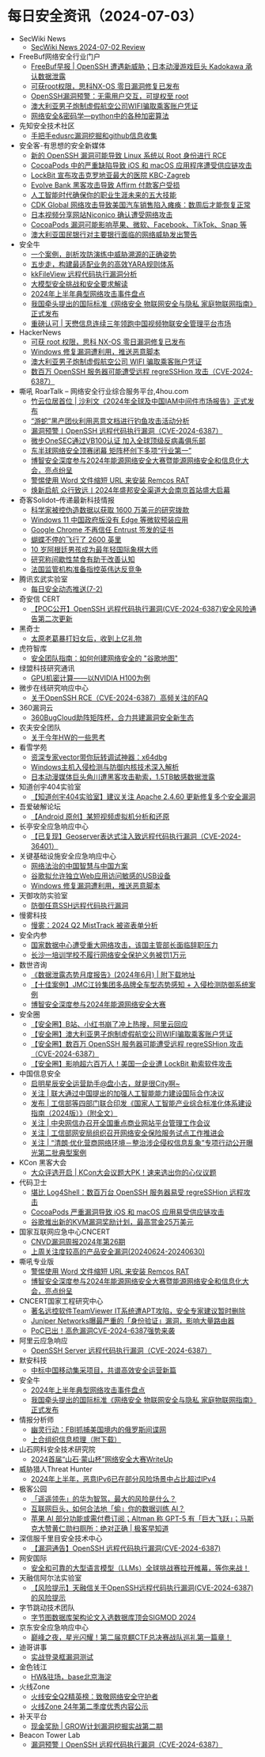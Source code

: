 # 每日安全资讯（2024-07-03）

- SecWiki News
  - [SecWiki News 2024-07-02 Review](http://www.sec-wiki.com/?2024-07-02)
- FreeBuf网络安全行业门户
  - [FreeBuf早报 | OpenSSH 遭遇新威胁；日本动漫游戏巨头 Kadokawa 承认数据泄露](https://www.freebuf.com/news/404997.html)
  - [可获root权限，思科NX-OS 零日漏洞修复已发布](https://www.freebuf.com/news/404980.html)
  - [OpenSSH漏洞预警：无需用户交互，可提权至 root](https://www.freebuf.com/news/404977.html)
  - [澳大利亚男子炮制虚假航空公司WIFI骗取乘客账户凭证](https://www.freebuf.com/news/404964.html)
  - [网络安全&密码学—python中的各种加密算法](https://www.freebuf.com/articles/web/404947.html)
- 先知安全技术社区
  - [手把手edusrc漏洞挖掘和github信息收集](https://xz.aliyun.com/t/14970)
- 安全客-有思想的安全新媒体
  - [新的 OpenSSH 漏洞可能导致 Linux 系统以 Root 身份进行 RCE](https://www.anquanke.com/post/id/297640)
  - [CocoaPods 中的严重缺陷导致 iOS 和 macOS 应用程序遭受供应链攻击](https://www.anquanke.com/post/id/297638)
  - [LockBit 宣布攻击克罗地亚最大的医院 KBC-Zagreb](https://www.anquanke.com/post/id/297636)
  - [Evolve Bank 黑客攻击导致 Affirm 付款客户受损](https://www.anquanke.com/post/id/297632)
  - [人工智能时代确保你的职业生涯未来的五大技能](https://www.anquanke.com/post/id/297629)
  - [CDK Global 网络攻击导致美国汽车销售陷入瘫痪：数周后才能恢复正常](https://www.anquanke.com/post/id/297626)
  - [日本视频分享网站Niconico 确认遭受网络攻击](https://www.anquanke.com/post/id/297623)
  - [CocoaPods 漏洞可能影响苹果、微软、Facebook、TikTok、Snap 等](https://www.anquanke.com/post/id/297621)
  - [澳大利亚国民银行对主要银行面临的网络威胁发出警告](https://www.anquanke.com/post/id/297618)
- 安全牛
  - [一个案例，剖析攻防演练中威胁溯源的正确姿势](https://www.aqniu.com/vendor/105420.html)
  - [五步走，构建最适配业务的高效YARA规则体系](https://www.aqniu.com/vendor/105419.html)
  - [kkFileView 远程代码执行漏洞分析](https://www.aqniu.com/vendor/105418.html)
  - [大模型安全挑战和安全要求解读](https://www.aqniu.com/vendor/105416.html)
  - [2024年上半年典型网络攻击事件盘点](https://www.aqniu.com/vendor/105412.html)
  - [我国牵头提出的国际标准《网络安全 物联网安全与隐私 家庭物联网指南》正式发布](https://www.aqniu.com/vendor/105411.html)
  - [重磅认可 | 天懋信息连续三年领跑中国视频物联安全管理平台市场](https://www.aqniu.com/vendor/105408.html)
- HackerNews
  - [可获 root 权限，思科 NX-OS 零日漏洞修复已发布](https://hackernews.cc/archives/53540)
  - [Windows 修复漏洞遭利用，推送恶意脚本](https://hackernews.cc/archives/53528)
  - [澳大利亚男子炮制虚假航空公司 WIFI 骗取乘客账户凭证](https://hackernews.cc/archives/53523)
  - [数百万 OpenSSH 服务器可能遭受远程 regreSSHion 攻击（CVE-2024-6387）](https://hackernews.cc/archives/53516)
- 嘶吼 RoarTalk – 网络安全行业综合服务平台,4hou.com
  - [竹云位居首位 | 沙利文《2024年全球及中国IAM中间件市场报告》正式发布](https://www.4hou.com/posts/nlQE)
  - [“游蛇”黑产团伙利用恶意文档进行钓鱼攻击活动分析](https://www.4hou.com/posts/6Mol)
  - [漏洞预警丨OpenSSH 远程代码执行漏洞（CVE-2024-6387）](https://www.4hou.com/posts/gyY3)
  - [微步OneSEC通过VB100认证 加入全球顶级反病毒俱乐部](https://www.4hou.com/posts/0MqK)
  - [东半球网络安全顶赛闭幕 矩阵杯创下多项“行业第一”](https://www.4hou.com/posts/9j6Z)
  - [博智安全深度参与2024年能源网络安全大赛暨能源网络安全和信息化大会，亮点纷呈](https://www.4hou.com/posts/42mn)
  - [警惕使用 Word 文件缩短 URL 来安装 Remcos RAT](https://www.4hou.com/posts/EyO0)
  - [焕新启航 众行致远丨2024年盛邦安全渠道大会南京首站盛大启幕](https://www.4hou.com/posts/7M8r)
- 奇客Solidot–传递最新科技情报
  - [科学家被控伪造数据以获取 1600 万美元的研究拨款](https://www.solidot.org/story?sid=78584)
  - [Windows 11 中国政府版没有 Edge 等微软预装应用](https://www.solidot.org/story?sid=78583)
  - [Google Chrome 不再信任 Entrust 签发的证书](https://www.solidot.org/story?sid=78582)
  - [蝴蝶不停的飞行了 2600 英里](https://www.solidot.org/story?sid=78581)
  - [10 岁阿根廷男孩成为最年轻国际象棋大师](https://www.solidot.org/story?sid=78580)
  - [研究称间歇性禁食有助于改善认知](https://www.solidot.org/story?sid=78579)
  - [法国监管机构准备指控英伟达反竞争](https://www.solidot.org/story?sid=78578)
- 腾讯玄武实验室
  - [每日安全动态推送(7-2)](https://mp.weixin.qq.com/s?__biz=MzA5NDYyNDI0MA==&mid=2651959719&idx=1&sn=bf33ea6a3116d3d5589fb310750191f0&chksm=8baed138bcd9582e853d51aeff255594e72bfda2ea0a08d0f5e11f5e31de6705a63959b93f8d&scene=58&subscene=0#rd)
- 奇安信 CERT
  - [【POC公开】OpenSSH 远程代码执行漏洞(CVE-2024-6387)安全风险通告第二次更新](https://mp.weixin.qq.com/s?__biz=MzU5NDgxODU1MQ==&mid=2247501533&idx=1&sn=41f10403f24687361e445dd7db724d59&chksm=fe79e245c90e6b5330516a512b8d6693c2cad0c3f307306d69bf52efc2b7ccf1774f24bc1102&scene=58&subscene=0#rd)
- 黑奇士
  - [太原老葛暴打妇女后，收到上亿礼物](https://mp.weixin.qq.com/s?__biz=MzI5ODYwNTE4Nw==&mid=2247488260&idx=1&sn=80d744931d2a14233bb4c6b0498fb14c&chksm=eca21ce8dbd595fec685e635d5c0fb7027ad49bbfabd74ff8b6862523fc2bfd36f93b91ea1d0&scene=58&subscene=0#rd)
- 虎符智库
  - [安全团队指南：如何创建网络安全的 "谷歌地图"](https://mp.weixin.qq.com/s?__biz=MzIwNjYwMTMyNQ==&mid=2247490239&idx=1&sn=ecd8dd3d792f3244a4a24c6d62f08122&chksm=971e77bda069feab3145fdbb30fcd66987e1fb7e5fba74146cde7e1f02f86dbccbd6379c9063&scene=58&subscene=0#rd)
- 绿盟科技研究通讯
  - [GPU机密计算——以NVIDIA H100为例](https://mp.weixin.qq.com/s?__biz=MzIyODYzNTU2OA==&mid=2247497490&idx=1&sn=08e3711bf076d67599497ec33b2d6aa7&chksm=e84c51cddf3bd8dba463e17415522ffe2dae22f30e82a4de5664fb41bc80cb495dba9d6e8e54&scene=58&subscene=0#rd)
- 微步在线研究响应中心
  - [关于OpenSSH RCE（CVE-2024-6387）高频关注的FAQ](https://mp.weixin.qq.com/s?__biz=Mzg5MTc3ODY4Mw==&mid=2247506182&idx=1&sn=e32c43c9bbdfb49cae905689f467cc73&chksm=cfcaba12f8bd33045dc3ac65b6563b4c624c0065e445853be316ea1971c138819987b75b669d&scene=58&subscene=0#rd)
- 360漏洞云
  - [360BugCloud助阵矩阵杯，合力共建漏洞安全新生态](https://mp.weixin.qq.com/s?__biz=Mzg5MTc5Mzk2OA==&mid=2247500244&idx=1&sn=26804b21e972905c02ca73a1ac8293d3&chksm=cfc5668bf8b2ef9db3b2a43b2973545d53619c4ac03295fa9dc76bdef433f3598b6c2ebedf8e&scene=58&subscene=0#rd)
- 农夫安全团队
  - [关于今年HW的⼀些思考](https://mp.weixin.qq.com/s?__biz=MzI0MzQ4NTI1OA==&mid=2247484836&idx=1&sn=42f211d0d04a1dd18d934d17e1f43450&chksm=e96d1a81de1a9397e18ea5ac0b3157daa848359d7e6c417bd7284590b7438a0a32b7ccb883dd&scene=58&subscene=0#rd)
- 看雪学苑
  - [资深专家vector带你玩转调试神器：x64dbg](https://mp.weixin.qq.com/s?__biz=MjM5NTc2MDYxMw==&mid=2458561802&idx=1&sn=26e2967f8e2f36987b08e5ea51d118a9&chksm=b18d9d8086fa149660ad8eb751d2d1cdd14e35868b60952a9f0522db79d6d2220f9d87ff049e&scene=58&subscene=0#rd)
  - [Windows主机入侵检测与防御内核技术深入解析](https://mp.weixin.qq.com/s?__biz=MjM5NTc2MDYxMw==&mid=2458561802&idx=2&sn=db9630a32c5c1aeaa311a1c9c0362cc3&chksm=b18d9d8086fa14962ffbbcdfb63373c259ec5f085f905e5c63e757474e558a32451c730e5c0c&scene=58&subscene=0#rd)
  - [日本动漫媒体巨头角川遭黑客攻击勒索，1.5TB敏感数据泄露](https://mp.weixin.qq.com/s?__biz=MjM5NTc2MDYxMw==&mid=2458561802&idx=3&sn=fccd32da1daecc4bde2ba058f0b1ca8a&chksm=b18d9d8086fa149651e644a2b798dac46278021b5973e183e13681509c38433768d74e056d29&scene=58&subscene=0#rd)
- 知道创宇404实验室
  - [【知道创宇404实验室】建议关注 Apache 2.4.60 更新修复多个安全漏洞](https://mp.weixin.qq.com/s?__biz=MzAxNDY2MTQ2OQ==&mid=2650979086&idx=1&sn=d18d0320395ab76700da91330bb4c9da&chksm=8079f93cb70e702a8cb5710255140bfa65cc54600d4c38a662639e9898f2ad54463d1f70de40&scene=58&subscene=0#rd)
- 吾爱破解论坛
  - [【Android 原创】某短视频虚拟机分析和还原](https://mp.weixin.qq.com/s?__biz=MjM5Mjc3MDM2Mw==&mid=2651140757&idx=1&sn=bc87af356202c3dbe2122de83c028fd5&chksm=bd50a2c18a272bd7d0740d009513bfca6b50388937ce72fee2a3a28d1c5c8d6bc62f16ce9bd3&scene=58&subscene=0#rd)
- 长亭安全应急响应中心
  - [【已复现】Geoserver表达式注入致远程代码执行漏洞（CVE-2024-36401）](https://mp.weixin.qq.com/s?__biz=MzIwMDk1MjMyMg==&mid=2247492594&idx=1&sn=c56a9f265ee403ab4c30a4843bf186d6&chksm=96f7fc9fa180758991f3a23525efe7484d37c682b806ef8f6b9ff5b5e5b45e0eb2401f2eaafc&scene=58&subscene=0#rd)
- 关键基础设施安全应急响应中心
  - [网络法治的中国智慧与中国方案](https://mp.weixin.qq.com/s?__biz=MzkyMzAwMDEyNg==&mid=2247544704&idx=1&sn=c3a92f1dd740aaaa813790b2290e3d49&chksm=c1e9a3d1f69e2ac7056e151a5d425dc973464d320d957e4385fdab5ba564d17aa0f1bb875d87&scene=58&subscene=0#rd)
  - [谷歌拟允许独立Web应用访问敏感的USB设备](https://mp.weixin.qq.com/s?__biz=MzkyMzAwMDEyNg==&mid=2247544704&idx=2&sn=d740b5c9e393be021fb4a5c78c559732&chksm=c1e9a3d1f69e2ac7bcdff018828cda943bc4a4b3f1d3bca0e87805af099bc111e0099d4d63f7&scene=58&subscene=0#rd)
  - [Windows 修复漏洞遭利用，推送恶意脚本](https://mp.weixin.qq.com/s?__biz=MzkyMzAwMDEyNg==&mid=2247544704&idx=3&sn=a6156d6b4aefa04de16dcdaed046d91b&chksm=c1e9a3d1f69e2ac75a6c20168062423c9fb229c9130cc03d103ee9da4752ca51c54d63eb7f1d&scene=58&subscene=0#rd)
- 天御攻防实验室
  - [防御任意SSH远程代码执行漏洞](https://mp.weixin.qq.com/s?__biz=MzU0MzgyMzM2Nw==&mid=2247485842&idx=1&sn=6a462334aa94328aa7689f1ddf80be6a&chksm=fb04cafacc7343ec8a7d7b6f7a1e22e59e7773a2e66dcb46fb8d7e678f64be58e3ae3921bf3f&scene=58&subscene=0#rd)
- 慢雾科技
  - [慢雾：2024 Q2 MistTrack 被盗表单分析](https://mp.weixin.qq.com/s?__biz=MzU4ODQ3NTM2OA==&mid=2247499939&idx=1&sn=9a19ea41c058d225c6ccbb21736f8923&chksm=fddebe24caa93732fab9dc5b29801e718e4a72db379f53db6a5b0532d4f22e957f6221946f2f&scene=58&subscene=0#rd)
- 安全内参
  - [国家数据中心遭受重大网络攻击，该国主管部长面临辞职压力](https://mp.weixin.qq.com/s?__biz=MzI4NDY2MDMwMw==&mid=2247512075&idx=1&sn=c3d0608ca7b2e705f1b94911a92194ac&chksm=ebfaf72bdc8d7e3dd400755e60e76590f85bb9e07fd46749e1050b00e2f562f353ceca9a6183&scene=58&subscene=0#rd)
  - [长沙一培训学校不履行网络安全保护义务被罚1万元](https://mp.weixin.qq.com/s?__biz=MzI4NDY2MDMwMw==&mid=2247512075&idx=2&sn=a91f82bda4d6a45b61bd977b98f0e6e4&chksm=ebfaf72bdc8d7e3de6f312dd7ea76e2b1e8a9205afb3a6648b040475abdafc86473c5dbeae98&scene=58&subscene=0#rd)
- 数世咨询
  - [《数据泄露态势月度报告》(2024年6月) | 附下载地址](https://mp.weixin.qq.com/s?__biz=MzkxNzA3MTgyNg==&mid=2247513799&idx=1&sn=79957ba80abad28ed2410dda7b36e823&chksm=c144c47af6334d6cc56ac7eedd2aaf41b8c40ff8f9e071a5e14be3e0c679f11f74618d771b22&scene=58&subscene=0#rd)
  - [【十佳案例】JMC江铃集团多品牌全车型态势感知 + 入侵检测防御系统案例](https://mp.weixin.qq.com/s?__biz=MzkxNzA3MTgyNg==&mid=2247513799&idx=2&sn=341cb91595b77f5f62680874291ca50b&chksm=c144c47af6334d6c74852bad7f72df640624e981199d9a658e403123114343e59aef76ea13e5&scene=58&subscene=0#rd)
  - [博智安全深度参与2024年能源网络安全大赛](https://mp.weixin.qq.com/s?__biz=MzkxNzA3MTgyNg==&mid=2247513799&idx=3&sn=f9510dd264ef52cbb37e47c7a6b85769&chksm=c144c47af6334d6c3bf16f4814db5f038fbaf2909f36798178cc3efa6c0a5c757df295b816b9&scene=58&subscene=0#rd)
- 安全圈
  - [【安全圈】B站、小红书崩了冲上热搜，阿里云回应](https://mp.weixin.qq.com/s?__biz=MzIzMzE4NDU1OQ==&mid=2652062466&idx=1&sn=893b1ad979f3829744b10bf36d2445c6&chksm=f36e6f42c419e6545b1780b268ffcac2a45b75b982317ee6e8b17a79713a8a8ff0b07ebe14b2&scene=58&subscene=0#rd)
  - [【安全圈】澳大利亚男子炮制虚假航空公司WIFI骗取乘客账户凭证](https://mp.weixin.qq.com/s?__biz=MzIzMzE4NDU1OQ==&mid=2652062466&idx=2&sn=eb5901a40b0ce569b391c2509f29bf81&chksm=f36e6f42c419e654aa22a4d58ce39eecd6320fed3ba8ef2d74a967c4afdf8c8a44670ad98dd7&scene=58&subscene=0#rd)
  - [【安全圈】数百万 OpenSSH 服务器可能遭受远程 regreSSHion 攻击（CVE-2024-6387）](https://mp.weixin.qq.com/s?__biz=MzIzMzE4NDU1OQ==&mid=2652062466&idx=3&sn=4dfe5314c316497a5472075715addb64&chksm=f36e6f42c419e6545ff5723e21946f0585f854c86b309bc58c4b329798deb87d9c2d854f8a9c&scene=58&subscene=0#rd)
  - [【安全圈】影响超六百万人！美国一企业遭 LockBit 勒索软件攻击](https://mp.weixin.qq.com/s?__biz=MzIzMzE4NDU1OQ==&mid=2652062466&idx=4&sn=94a51092a4c2e8009cd101689599ee4b&chksm=f36e6f42c419e6545df8df3c891b3c47ad55859088479f2152d7c673a6979ebaee88961106e5&scene=58&subscene=0#rd)
- 中国信息安全
  - [启明星辰安全运营助手@盘小古，就是很City啊~](https://mp.weixin.qq.com/s?__biz=MzA5MzE5MDAzOA==&mid=2664217965&idx=1&sn=a82726be25d20647494c788e34bc59e7&chksm=8b59bf94bc2e36823cf0b33c2e889e8a30fa25bc988da52a34a8fc74afb39bb9575e6eb1f551&scene=58&subscene=0#rd)
  - [关注 | 联大通过中国提出的加强人工智能能力建设国际合作决议](https://mp.weixin.qq.com/s?__biz=MzA5MzE5MDAzOA==&mid=2664217965&idx=3&sn=4bfb444440435b4ad2d0205392fbfd2c&chksm=8b59bf94bc2e3682aad14ea634088a1f60caec68b03e62f047a937259dc427b8baba44b667da&scene=58&subscene=0#rd)
  - [发布 | 工信部等四部门联合印发《国家人工智能产业综合标准化体系建设指南（2024版）》（附全文）](https://mp.weixin.qq.com/s?__biz=MzA5MzE5MDAzOA==&mid=2664217965&idx=4&sn=f9efba1bfe025ae46d9f1ead36bf85f1&chksm=8b59bf94bc2e36824a6f5bbdfc9223964152f846df95bb82c79534852e498231be82e4f33c5e&scene=58&subscene=0#rd)
  - [关注 | 中央网信办召开全国重点商业网站平台管理工作会议](https://mp.weixin.qq.com/s?__biz=MzA5MzE5MDAzOA==&mid=2664217965&idx=5&sn=f8ba8854fec7ec42cb5bf8fcbebbd3fb&chksm=8b59bf94bc2e3682f368f357cc12d42852878dfe43b763f27b551d861f32267536989d6bb31a&scene=58&subscene=0#rd)
  - [关注 | 工信部网安局组织召开网络安全保险服务试点工作推进会](https://mp.weixin.qq.com/s?__biz=MzA5MzE5MDAzOA==&mid=2664217965&idx=6&sn=34bc37a5a9da8e1f4eace81396d01325&chksm=8b59bf94bc2e3682bf2b8dbee18887a9fdc4fcbf58c39c6b30078984b833a03157559cf027b8&scene=58&subscene=0#rd)
  - [关注 | “清朗·优化营商网络环境－整治涉企侵权信息乱象”专项行动公开曝光第二批典型案例](https://mp.weixin.qq.com/s?__biz=MzA5MzE5MDAzOA==&mid=2664217965&idx=7&sn=8bd31e85a0e8982654f3941053a21cf9&chksm=8b59bf94bc2e36820affed66c862ef398f55e5f6a52e6b4563bb057d55cd352204c72a061c14&scene=58&subscene=0#rd)
- KCon 黑客大会
  - [大众评选开启 | KCon大会议题大PK！速来选出你的心仪议题](https://mp.weixin.qq.com/s?__biz=MzIzOTAwNzc1OQ==&mid=2651137376&idx=1&sn=6e3f2c7081a7ac58323259d5d9ac4320&chksm=f2c12400c5b6ad16b0545d406a4ee24b86f8a404a954447892b8f2e54f7ca52ec33204499e48&scene=58&subscene=0#rd)
- 代码卫士
  - [堪比 Log4Shell：数百万台 OpenSSH 服务器易受 regreSSHion 远程攻击](https://mp.weixin.qq.com/s?__biz=MzI2NTg4OTc5Nw==&mid=2247519949&idx=1&sn=c2f44f54f4920efad56874aada444bc2&chksm=ea94bfa7dde336b1cbb8ba0a2984f58e65499be25dd7790f20f76ed57c06f723e6a39508289f&scene=58&subscene=0#rd)
  - [CocoaPods 严重漏洞导致 iOS 和 macOS 应用易受供应链攻击](https://mp.weixin.qq.com/s?__biz=MzI2NTg4OTc5Nw==&mid=2247519949&idx=2&sn=4951a0b220cf599191f950ae82909410&chksm=ea94bfa7dde336b19e411b9455b63b9d21ae84069ef0a118254f7f6b31c0ea710d0d2d333d1e&scene=58&subscene=0#rd)
  - [谷歌推出新的KVM漏洞奖励计划，最高赏金25万美元](https://mp.weixin.qq.com/s?__biz=MzI2NTg4OTc5Nw==&mid=2247519949&idx=3&sn=9ad23a7958936b34139856b555d79794&chksm=ea94bfa7dde336b18b8f1704248e65771ec3abfe05106214615b0be0a21e73c95fdf2eb0d85f&scene=58&subscene=0#rd)
- 国家互联网应急中心CNCERT
  - [CNVD漏洞周报2024年第26期](https://mp.weixin.qq.com/s?__biz=MzIwNDk0MDgxMw==&mid=2247499211&idx=1&sn=135556963d9a14a1b8a7eb3905db6c9a&chksm=973acea9a04d47bf6f3f4b191dd72b08c23626f10e17bcc0502276b67bb530619439d1de0a23&scene=58&subscene=0#rd)
  - [上周关注度较高的产品安全漏洞(20240624-20240630)](https://mp.weixin.qq.com/s?__biz=MzIwNDk0MDgxMw==&mid=2247499211&idx=2&sn=a875fb3c01a3352444c7fab81aab55d5&chksm=973acea9a04d47bff64226a21c2edb3965be9dd5f4e2aeef19a54da2ceb48a57d28826038423&scene=58&subscene=0#rd)
- 嘶吼专业版
  - [警惕使用 Word 文件缩短 URL 来安装 Remcos RAT](https://mp.weixin.qq.com/s?__biz=MzI0MDY1MDU4MQ==&mid=2247576024&idx=1&sn=59c27341f58b2c43cbecec4b4e475434&chksm=e91479e2de63f0f46a7e015d58f83fe799c9edb2cd96556c0620a8920409e73163960fb4058b&scene=58&subscene=0#rd)
  - [博智安全深度参与2024年能源网络安全大赛暨能源网络安全和信息化大会，亮点纷呈](https://mp.weixin.qq.com/s?__biz=MzI0MDY1MDU4MQ==&mid=2247576024&idx=2&sn=fc49996f224c1d2e53b858adab04929f&chksm=e91479e2de63f0f4c8d643695865017f4aa931b3c076c7ce5690b7d53f835412c11da8b2079f&scene=58&subscene=0#rd)
- CNCERT国家工程研究中心
  - [著名远控软件TeamViewer IT系统遭APT攻陷，安全专家建议暂时删除](https://mp.weixin.qq.com/s?__biz=MzUzNDYxOTA1NA==&mid=2247545642&idx=1&sn=d38ec6aa620dffeea2c8dd6de275bb25&chksm=fa9385ebcde40cfd3f9a61a6e786c4591cdb976107237d97cc7bc48bde664ae7dc8f83a0dd4c&scene=58&subscene=0#rd)
  - [Juniper Networks曝最严重的「身份验证」漏洞，影响大量路由器](https://mp.weixin.qq.com/s?__biz=MzUzNDYxOTA1NA==&mid=2247545642&idx=2&sn=62b6c38796efc55051d7e1d1f5414fbf&chksm=fa9385ebcde40cfd2d589384b08f6e0f122d56287ca00ab4364b0725848cddb500cfda36d690&scene=58&subscene=0#rd)
  - [PoC已出！高危漏洞CVE-2024-6387强势来袭](https://mp.weixin.qq.com/s?__biz=MzUzNDYxOTA1NA==&mid=2247545642&idx=3&sn=03bae878bdc7eb64e62f2a406ece64d0&chksm=fa9385ebcde40cfd1d206f91fe2d6619b52fab3d85a3bd68b19a24295bb86a216fe7ed3cb25b&scene=58&subscene=0#rd)
- 阿里云应急响应
  - [OpenSSH Server 远程代码执行漏洞（CVE-2024-6387）](https://mp.weixin.qq.com/s?__biz=MzI5MzY2MzM0Mw==&mid=2247486344&idx=1&sn=2493307778c8d3fa9b0b7d61a3656021&chksm=ec6fec88db18659e9a3c304f15ccc18809df5cb87cb7d99204c95058a64c7a8693928aecb990&scene=58&subscene=0#rd)
- 默安科技
  - [中标中国移动集采项目，共谱高效安全运营新篇](https://mp.weixin.qq.com/s?__biz=MzIzODQxMjM2NQ==&mid=2247498801&idx=1&sn=45921f8d13183b3ae1cd0b6e8a98f1f5&chksm=e93b0b13de4c8205d5b8157ab0ffad4a76741187506621e48da6ed54d828e6cd4170b189e5f8&scene=58&subscene=0#rd)
- 安全牛
  - [2024年上半年典型网络攻击事件盘点](https://mp.weixin.qq.com/s?__biz=MjM5Njc3NjM4MA==&mid=2651130879&idx=1&sn=038adab858b0e43fc814f17ddc70bf5a&chksm=bd15bb2c8a62323ab2cb207c1aa4be0ac16c02aae33c60b0f1400e913c71ae034c280abfd7cf&scene=58&subscene=0#rd)
  - [我国牵头提出的国际标准《网络安全 物联网安全与隐私 家庭物联网指南》正式发布](https://mp.weixin.qq.com/s?__biz=MjM5Njc3NjM4MA==&mid=2651130879&idx=2&sn=7d011c88a1afd83f03e2f7fc4b0a0ca3&chksm=bd15bb2c8a62323af3d5756ed15fe479ead468bd0c98afb0658a4d9baf10a1f7a6079962c44c&scene=58&subscene=0#rd)
- 情报分析师
  - [幽灵行动：FBI抓捕美国境内的俄罗斯间谍网](https://mp.weixin.qq.com/s?__biz=MzA3Mjc1MTkwOA==&mid=2650551791&idx=1&sn=4e1f4c40fb5893fab912618497ba760a&chksm=87111ba4b06692b296aa8f77ae3bbb181b1bf5d294226fc24bdcfe1f9856ba7cb80f4532740b&scene=58&subscene=0#rd)
  - [上合组织信息梳理（附下载）](https://mp.weixin.qq.com/s?__biz=MzA3Mjc1MTkwOA==&mid=2650551791&idx=2&sn=c670f465f2023562a4071602851047f5&chksm=87111ba4b06692b2742e04789dfd7bc823d15fb26bf0d1d9e6d55526651200ce06f3d068c6ff&scene=58&subscene=0#rd)
- 山石网科安全技术研究院
  - [2024首届“山石·蒙山杯”网络安全大赛WriteUp](https://mp.weixin.qq.com/s?__biz=MzUzMDUxNTE1Mw==&mid=2247506813&idx=1&sn=72c979455b2786a77287793a720c4399&chksm=fa520ec3cd2587d5526ad6173aedf63399f55ec9b6c2abdd5df42630bc778adb80af68f37877&scene=58&subscene=0#rd)
- 威胁猎人Threat Hunter
  - [2024年上半年，恶意IPv6已在部分风险场景中占比超过IPv4](https://mp.weixin.qq.com/s?__biz=MzI3NDY3NDUxNg==&mid=2247497366&idx=1&sn=96fba95b4d98dc214ebb1f4b503572c4&chksm=eb12d0addc6559bb83f3ffd8edb9ed3699eedd3e69b5b828f684e276028c971586f651e18740&scene=58&subscene=0#rd)
- 极客公园
  - [「遥遥领先」的华为智驾，最大的风险是什么？](https://mp.weixin.qq.com/s?__biz=MTMwNDMwODQ0MQ==&mid=2653046194&idx=1&sn=c9c66cab5674fa63b44027b8fde64a19&chksm=7e5738044920b1126e3f31667f51ef0611ff2bee966e84b386ce319dc67f9c9b155f247fb8fc&scene=58&subscene=0#rd)
  - [互联网巨头，如何合法地「偷」你的数据训练 AI？](https://mp.weixin.qq.com/s?__biz=MTMwNDMwODQ0MQ==&mid=2653046171&idx=1&sn=29110cf527ed6e5f03f00227acd6770f&chksm=7e57382d4920b13bd2dd3fd9019a02822daf7d300491fb7233cfafb742734c18cebfa46c3212&scene=58&subscene=0#rd)
  - [苹果 AI 部分功能或需付费订阅；Altman 称 GPT-5 有「巨大飞跃」；马斯克大赞黄仁勋扫厕所：绝对正确 | 极客早知道](https://mp.weixin.qq.com/s?__biz=MTMwNDMwODQ0MQ==&mid=2653046139&idx=1&sn=c399cb5d22c0c7685a472e6b4ae7421c&chksm=7e5738cd4920b1db69d1abdad35f188451f70174c24e390560a6349aa379297c509aedfb9515&scene=58&subscene=0#rd)
- 深信服千里目安全技术中心
  - [【漏洞通告】OpenSSH 远程代码执行漏洞(CVE-2024-6387)](https://mp.weixin.qq.com/s?__biz=Mzg2NjgzNjA5NQ==&mid=2247523409&idx=1&sn=985894b777bee43f3f5ed6860b5d2614&chksm=ce461741f9319e5795d997d3c1d3a5e1850f890ca25d7b71527ac978d9b2529bfb1ad6ff6c43&scene=58&subscene=0#rd)
- 网安国际
  - [安全和可靠的大型语言模型（LLMs）全球挑战赛拉开帷幕，等你来战！](https://mp.weixin.qq.com/s?__biz=MzA4ODYzMjU0NQ==&mid=2652314869&idx=1&sn=55c3c81f3f9262d2c4d8b75358f3bc72&chksm=8bc4817bbcb3086d86006f87b1201455898102ba1a74dcd065065cee8148a6756253960faeee&scene=58&subscene=0#rd)
- 天融信阿尔法实验室
  - [【风险提示】天融信关于OpenSSH远程代码执行漏洞(CVE-2024-6387)的风险提示](https://mp.weixin.qq.com/s?__biz=Mzg3MDAzMDQxNw==&mid=2247496648&idx=1&sn=34cf6111dc8ff2fca5fb1e2c2b2acd74&chksm=ce96bef6f9e137e07c35a98ee741d562d347d1f6014d6017a40a619440194df4d5b0bc662978&scene=58&subscene=0#rd)
- 字节跳动技术团队
  - [字节图数据库架构论文入选数据库顶会SIGMOD 2024](https://mp.weixin.qq.com/s?__biz=MzI1MzYzMjE0MQ==&mid=2247508010&idx=1&sn=725cde183484561000bbbe255fa1203a&chksm=e9d36bc8dea4e2dea6166dd8bc0fb2e488bb84d19f097c46af3c3c4ab52d3dd496431e256707&scene=58&subscene=0#rd)
- 京东安全应急响应中心
  - [巅峰之夜，星光闪耀！第二届京麒CTF总决赛战队巡礼第一篇章！](https://mp.weixin.qq.com/s?__biz=MjM5OTk2MTMxOQ==&mid=2727837170&idx=1&sn=b537bdbdbbde31ec335045b402f1d56a&chksm=8050aa7ab727236cdfb1c5f984de51ccd7edd9f0cc6773fe6596c68046e47e50d120801b9ac1&scene=58&subscene=0#rd)
- 迪哥讲事
  - [实战登录框漏洞测试](https://mp.weixin.qq.com/s?__biz=MzIzMTIzNTM0MA==&mid=2247495095&idx=1&sn=3b2fcf7fb8dc6ec2b4c7b55eb61a2d44&chksm=e8a5e7d4dfd26ec2b1cc04aeff1dd3785edebca1d00ab8721c60d0f7a9528032a0cebb028525&scene=58&subscene=0#rd)
- 金色钱江
  - [HW&驻场，base北京海淀](https://mp.weixin.qq.com/s?__biz=Mzg5NTY3NTMxMQ==&mid=2247484459&idx=1&sn=2313dcd9ecde8686058fb66bcc9ea98c&chksm=c00dfaebf77a73fd4dc1df7760704fde29eb59f4296b6ccb45fd6b226fe527e7109b74a76a9b&scene=58&subscene=0#rd)
- 火线Zone
  - [火线安全Q2精英榜：致敬网络安全守护者](https://mp.weixin.qq.com/s?__biz=MzI2NDQ5NTQzOQ==&mid=2247499226&idx=1&sn=0db388c754d535e6fe945dc5f42b9b0a&chksm=eaa975fadddefcecc0378a929d9791680ca939b466817a40cf8ccafcf470a9ccfae4c87af456&scene=58&subscene=0#rd)
  - [火线Zone 24年第二季度优秀内容公示](https://mp.weixin.qq.com/s?__biz=MzI2NDQ5NTQzOQ==&mid=2247499226&idx=2&sn=4ace4d42a211a55c9c18cc0a70bf4206&chksm=eaa975fadddefcecb4830c28f9ea74fdc3b0711fcbe653bbc8f1ab49915865cd536c0a42febb&scene=58&subscene=0#rd)
- 补天平台
  - [现金奖励 | GROW计划漏洞挖掘实战第二期](https://mp.weixin.qq.com/s?__biz=MzI2NzY5MDI3NQ==&mid=2247504105&idx=1&sn=8be3ac5a93373daad53d3c7736185cc7&chksm=eaf998a5dd8e11b35c14466b9af87e10e35f04879bd094bd23bb0309cab106afd2b30befaeef&scene=58&subscene=0#rd)
- Beacon Tower Lab
  - [漏洞预警丨OpenSSH 远程代码执行漏洞（CVE-2024-6387）](https://mp.weixin.qq.com/s?__biz=MzkyNzcxNTczNA==&mid=2247486390&idx=1&sn=77c7cea2378d96abb260adb6361df587&chksm=c222934ff5551a59aa0fa02931b9253e82d11ec3db6dc835400be0db4006de6875cfb2b9ef75&scene=58&subscene=0#rd)
